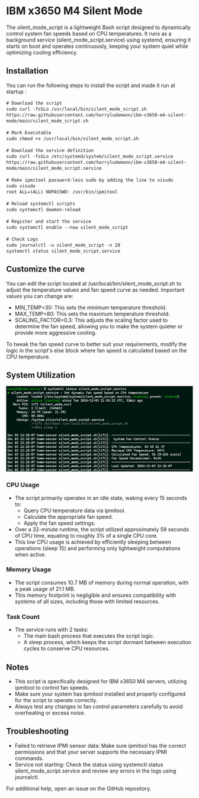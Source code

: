 # IBM x3650 M4 Silent Mode
The silent_mode_script is a lightweight Bash script designed to dynamically control system fan speeds based on CPU temperatures. It runs as a background service (silent_mode_script.service) using systemd, ensuring it starts on boot and operates continuously, keeping your system quiet while optimizing cooling efficiency.

## Installation 

You can run the following steps to install the script and made it run at startup : 

```
# Download the script
sudo curl -fsSLo /usr/local/bin/silent_mode_script.sh https://raw.githubusercontent.com/harryludemann/ibm-x3650-m4-silent-mode/main/silent_mode_script.sh

# Mark Executable
sudo chmod +x /usr/local/bin/silent_mode_script.sh

# Download the service definition
sudo curl -fsSLo /etc/systemd/system/silent_mode_script.service https://raw.githubusercontent.com/harryludemann/ibm-x3650-m4-silent-mode/main/silent_mode_script.service

# Make ipmitool password-less sudo by adding the line to visudo
sudo visudo
root ALL=(ALL) NOPASSWD: /usr/bin/ipmitool

# Reload systemctl scripts
sudo systemctl daemon-reload

# Register and start the service
sudo systemctl enable --now silent_mode_script

# Check Logs
sudo journalctl -u silent_mode_script -n 20
systemctl status silent_mode_script.service
```

## Customize the curve
You can edit the script located at /usr/local/bin/silent_mode_script.sh to adjust the temperature values and fan speed curve as needed.
Important values you can change are:
- MIN_TEMP=30: This sets the minimum temperature threshold.
- MAX_TEMP=80: This sets the maximum temperature threshold.
- SCALING_FACTOR=0.3: This adjusts the scaling factor used to determine the fan speed, allowing you to make the system quieter or provide more aggressive cooling.   

To tweak the fan speed curve to better suit your requirements, modify the logic in the script's else block where fan speed is calculated based on the CPU temperature.

## System Utilization
![System Usage](system-usage.png "")

### CPU Usage
- The script primarily operates in an idle state, waking every 15 seconds to:
    - Query CPU temperature data via ipmitool.
    - Calculate the appropriate fan speed.
    - Apply the fan speed settings.
- Over a 32-minute runtime, the script utilized approximately 59 seconds of CPU time, equating to roughly 3% of a single CPU core.
- This low CPU usage is achieved by efficiently sleeping between operations (sleep 15) and performing only lightweight computations when active.
### Memory Usage
- The script consumes 10.7 MB of memory during normal operation, with a peak usage of 21.1 MB.
- This memory footprint is negligible and ensures compatibility with systems of all sizes, including those with limited resources.
### Task Count
- The service runs with 2 tasks:
    - The main bash process that executes the script logic.
    - A sleep process, which keeps the script dormant between execution cycles to conserve CPU resources.

## Notes
- This script is specifically designed for IBM x3650 M4 servers, utilizing ipmitool to control fan speeds.
- Make sure your system has ipmitool installed and properly configured for the script to operate correctly.
- Always test any changes to fan control parameters carefully to avoid overheating or excess noise.

## Troubleshooting
- Failed to retrieve IPMI sensor data: Make sure ipmitool has the correct permissions and that your server supports the necessary IPMI commands.
- Service not starting: Check the status using systemctl status silent_mode_script.service and review any errors in the logs using journalctl.

For additional help, open an issue on the GitHub repository.
